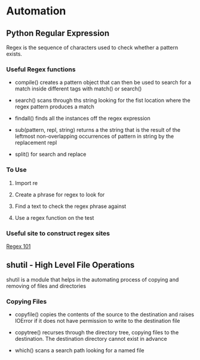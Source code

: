 # Automation

## Python Regular Expression

Regex is the sequence of characters used to check whether a pattern exists.

### Useful Regex functions

* compile() creates a pattern object that can then be used to search for a match inside different tags with match() or search()

* search() scans through ths string looking for the fist location where the regex pattern produces a match

* findall() finds all the instances off the regex expression

* sub(pattern, repl, string) returns a the string that is the result of the leftmost non-overlapping occurrences of pattern in string by the replacement repl

* split() for search and replace

### To Use

1. Import re

2. Create a phrase for regex to look for

3. Find a text to check the regex phrase against

4. Use a regex function on the test

### Useful site to construct regex sites

[Regex 101](https://regex101.com/)

## shutil - High Level File Operations

shutil is a module that helps in the automating process of copying and removing of files and directories

### Copying Files

* copyfile() copies the contents of the source to the destination  and raises IOError if it does not have permission to write to the destination file

* copytree() recurses through the directory tree, copying files to the destination. The destination directory cannot exist in advance

* which() scans a search path looking for a named file

